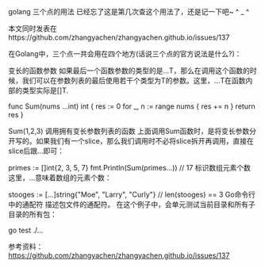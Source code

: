 golang 三个点的用法
已经忘了这是第几次查这个用法了，还是记一下吧~ ^ _ ^

本文同时发表在https://github.com/zhangyachen/zhangyachen.github.io/issues/137

在Golang中，三个点一共会用在四个地方(话说三个点的官方说法是什么?)：

变长的函数参数
如果最后一个函数参数的类型的是...T，那么在调用这个函数的时候，我们可以在参数列表的最后使用若干个类型为T的参数。这里，...T在函数内部的类型实际是[]T.

func Sum(nums ...int) int {
    res := 0
    for _, n := range nums {
        res += n
    }
    return res
}

Sum(1,2,3)
调用拥有变长参数列表的函数
上面调用Sum函数时，是将变长参数分开写的。如果我们有一个slice，那么我们调用时不必将slice拆开再调用，直接在slice后跟...即可：

primes := []int{2, 3, 5, 7}
fmt.Println(Sum(primes...)) // 17
标识数组元素个数
这里，...意味着数组的元素个数：

stooges := [...]string{"Moe", "Larry", "Curly"} // len(stooges) == 3
Go命令行中的通配符
描述包文件的通配符。
在这个例子中，会单元测试当前目录和所有子目录的所有包：

go test ./...

参考资料：
https://github.com/zhangyachen/zhangyachen.github.io/issues/137
